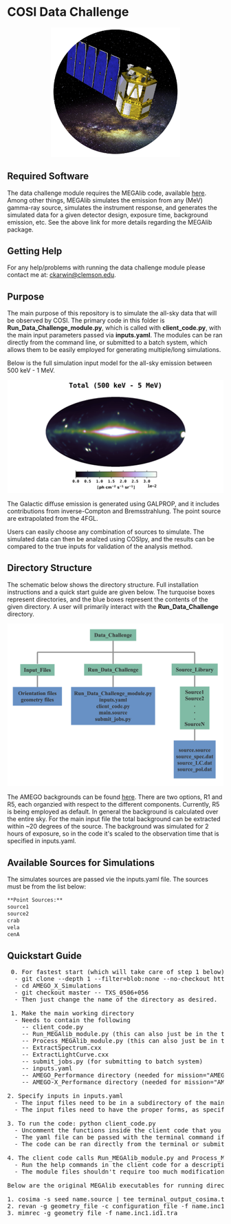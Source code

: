 # COSI Data Challenge


<p align="center">
<img width="300"  src="Images/COSI.png">
</p>

## Required Software <br />
The data challenge module requires the MEGAlib code, available [here](http://megalibtoolkit.com/home.html). Among other things, MEGAlib simulates the emission from any (MeV) gamma-ray source, simulates the instrument response, and generates the simulated data for a given detector design, exposure time, background emission, etc. See the above link for more details regarding the MEGAlib package.   

## Getting Help <br />
For any help/problems with running the data challenge module please contact me at: ckarwin@clemson.edu. 

## Purpose <br />
The main purpose of this repository is to simulate the all-sky data that will be observed by COSI. The primary code in this folder is **Run_Data_Challenge_module.py**, which is called with **client_code.py**, with the main input parameters passed via **inputs.yaml**. The modules can be ran directly from the command line, or submitted to a batch system, which allows them to be easily employed for generating multiple/long simulations. 

Below is the full simulation input model for the all-sky emission between 500 keV - 1 MeV. 

<p align="center">
<img width="700"  src="Images/Total_bin1.png">
</p>

The Galactic diffuse emission is generated using GALPROP, and it includes contributions from inverse-Compton and Bremsstrahlung. The point source are extrapolated from the 4FGL. 

Users can easily choose any combination of sources to simulate. The simulated data can then be analzed using COSIpy, and the results can be compared to the true inputs for validation of the analysis method. 

## Directory Structure <br />
The schematic below shows the directory structure. Full installation instructions and a quick start guide are given below. The turquoise boxes represent directories, and the blue boxes represent the contents of the given directory. A user will primarily interact with the **Run_Data_Challenge** directory.  

<p align="center">
<img width="700"  src="Images/directory_layout.png">
</p>

The AMEGO backgrounds can be found [here](https://github.com/ComPair/Simulation-Data-Files/tree/master/AMEGO_Probe). There are two options, R1 and R5, each organzied with respect to the different components. Currently, R5 is being employed as default. In general the background is calculated over the entire sky. For the main input file the total background can be extracted within ~20 degrees of the source. The background was simulated for 2 hours of exposure, so in the code it's scaled to the observation time that is specified in inputs.yaml. 


## Available Sources for Simulations <br />
The simulates sources are passed vie the inputs.yaml file. The sources must be from the list below:

```
**Point Sources:**
source1
source2
crab
vela 
cenA
 ```

## Quickstart Guide <br /> 
<pre>
 0. For fastest start (which will take care of step 1 below), directly clone from your working terminal as follows:
  - git clone --depth 1 --filter=blob:none --no-checkout https://github.com/ckarwin/AMEGO_X_Simulations.git
  - cd AMEGO_X_Simulations
  - git checkout master -- TXS_0506+056
  - Then just change the name of the directory as desired.
  
 1. Make the main working directory </b> 
  - Needs to contain the following
    -- client_code.py
    -- Run_MEGAlib_module.py (this can also just be in the the python path instead of the main directory)
    -- Process_MEGAlib_module.py (this can also just be in the the python path instead of the main directory)
    -- ExtractSpectrum.cxx
    -- ExtractLightCurve.cxx
    -- submit_jobs.py (for submitting to batch system)
    -- inputs.yaml
    -- AMEGO_Performance directory (needed for mission="AMEGO")
    -- AMEGO-X_Performance directory (needed for mission="AMEGO-X")

2. Specify inputs in inputs.yaml </b>
  - The input files need to be in a subdirectory of the main working directory called "Inputs".
  - The input files need to have the proper forms, as specified in the MEGAlib documentation. See TXS_0506_056 files in "Inputs" directory for example template.

3. To run the code: python client_code.py </b>
  - Uncomment the functions inside the client code that you want to run.
  - The yaml file can be passed with the terminal command if needed, otherwise it uses the defualt specified in the client code.
  - The code can be ran directly from the terminal or submitted to a batch system using submit_jobs.py (for example).

4. The client code calls Run_MEGAlib_module.py and Process_MEGAlib_module.py </b>
  - Run the help commands in the client code for a description of the function inputs for each module.
  - The module files shouldn't require too much modification.

Below are the original MEGAlib executables for running directly from terminal (mainly for testing, saving configuration files, etc):

1. cosima -s seed name.source | tee terminal_output_cosima.txt
2. revan -g geometry_file -c configuration_file -f name.inc1.id1.sim 
3. mimrec -g geometry_file -f name.inc1.id1.tra
</pre>

